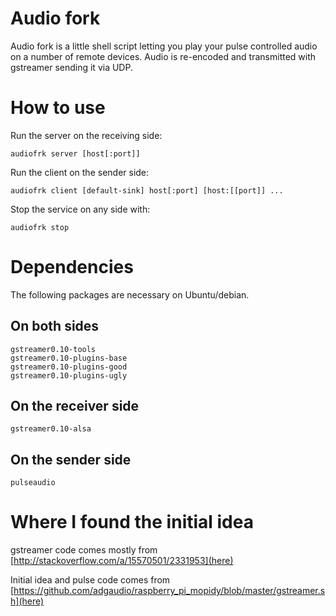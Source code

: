 # Audio fork

Audio fork is a little shell script letting you play your pulse controlled audio on a number of remote devices.
Audio is re-encoded and transmitted with gstreamer sending it via UDP.

# How to use

Run the server on the receiving side:

    audiofrk server [host[:port]]

Run the client on the sender side:

    audiofrk client [default-sink] host[:port] [host:[[port]] ...

Stop the service on any side with:

    audiofrk stop

# Dependencies

The following packages are necessary on Ubuntu/debian.

## On both sides

    gstreamer0.10-tools
    gstreamer0.10-plugins-base
    gstreamer0.10-plugins-good
    gstreamer0.10-plugins-ugly

## On the receiver side

    gstreamer0.10-alsa

## On the sender side

    pulseaudio

# Where I found the initial idea

gstreamer code comes mostly from [http://stackoverflow.com/a/15570501/2331953](here)

Initial idea and pulse code comes from [https://github.com/adgaudio/raspberry_pi_mopidy/blob/master/gstreamer.sh](here)
